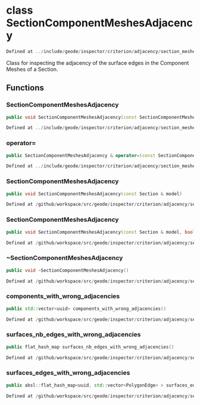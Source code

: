 # class SectionComponentMeshesAdjacency

```cpp
Defined at ../include/geode/inspector/criterion/adjacency/section_meshes_adjacency.h#45
```

 Class for inspecting the adjacency of the surface edges in the Component Meshes of a Section.



## Functions

### SectionComponentMeshesAdjacency

```cpp
public void SectionComponentMeshesAdjacency(const SectionComponentMeshesAdjacency & )
```

```cpp
Defined at ../include/geode/inspector/criterion/adjacency/section_meshes_adjacency.h#47
```

### operator=

```cpp
public SectionComponentMeshesAdjacency & operator=(const SectionComponentMeshesAdjacency & )
```

```cpp
Defined at ../include/geode/inspector/criterion/adjacency/section_meshes_adjacency.h#47
```

### SectionComponentMeshesAdjacency

```cpp
public void SectionComponentMeshesAdjacency(const Section & model)
```

```cpp
Defined at /github/workspace/src/geode/inspector/criterion/adjacency/section_meshes_adjacency.cpp#47
```

### SectionComponentMeshesAdjacency

```cpp
public void SectionComponentMeshesAdjacency(const Section & model, bool verbose)
```

```cpp
Defined at /github/workspace/src/geode/inspector/criterion/adjacency/section_meshes_adjacency.cpp#53
```

### ~SectionComponentMeshesAdjacency

```cpp
public void ~SectionComponentMeshesAdjacency()
```

```cpp
Defined at /github/workspace/src/geode/inspector/criterion/adjacency/section_meshes_adjacency.cpp#59
```

### components_with_wrong_adjacencies

```cpp
public std::vector<uuid> components_with_wrong_adjacencies()
```

```cpp
Defined at /github/workspace/src/geode/inspector/criterion/adjacency/section_meshes_adjacency.cpp#61
```

### surfaces_nb_edges_with_wrong_adjacencies

```cpp
public flat_hash_map surfaces_nb_edges_with_wrong_adjacencies()
```

```cpp
Defined at /github/workspace/src/geode/inspector/criterion/adjacency/section_meshes_adjacency.cpp#68
```

### surfaces_edges_with_wrong_adjacencies

```cpp
public absl::flat_hash_map<uuid, std::vector<PolygonEdge> > surfaces_edges_with_wrong_adjacencies()
```

```cpp
Defined at /github/workspace/src/geode/inspector/criterion/adjacency/section_meshes_adjacency.cpp#74
```



